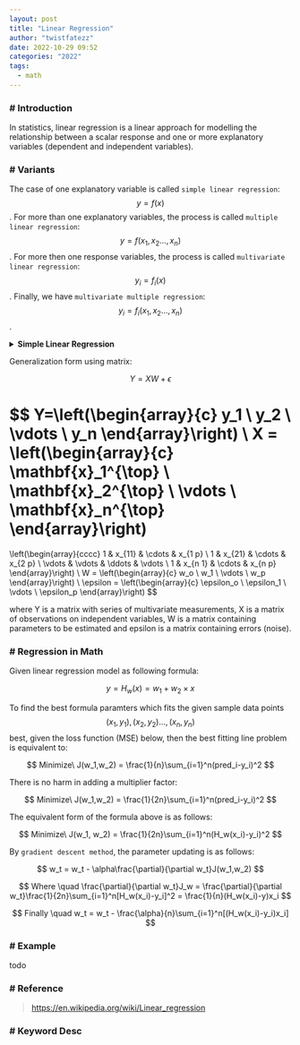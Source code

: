 ```yaml
---
layout: post
title: "Linear Regression"
author: "twistfatezz"
date: 2022-10-29 09:52
categories: "2022" 
tags:
  - math
---
```

### # Introduction
In statistics, linear regression is a linear approach for modelling the relationship between a scalar response and one or more explanatory variables (dependent and independent variables). 

### # Variants
The case of one explanatory variable is called `simple linear regression`: $$y=f(x)$$.
For more than one explanatory variables, the process is called `multiple linear regression`: $$y=f(x_1,x_2...,x_n)$$. 
For more then one response variables, the process is called `multivariate linear regression`: $$y_i=f_i(x)$$.
Finally, we have `multivariate multiple regression`: $$y_i=f_i(x_1,x_2...,x_n)$$.

<details>
    <summary><b>Simple Linear Regression</b></summary>
    <center><img src="/assets/images/2022/linear-regression/1.png" width="50%"></center>
</details>

Generalization form using matrix: 

$$ Y=XW+\epsilon $$

$$
Y=\left(\begin{array}{c}
y_1 \\ y_2 \\ \vdots \\ y_n
\end{array}\right)
\ 
X = 
\left(\begin{array}{c}
\mathbf{x}_1^{\top} \\
\mathbf{x}_2^{\top} \\
\vdots \\
\mathbf{x}_n^{\top}
\end{array}\right) 
=
\left(\begin{array}{cccc}
1 & x_{11} & \cdots & x_{1 p} \\
1 & x_{21} & \cdots & x_{2 p} \\
\vdots & \vdots & \ddots & \vdots \\
1 & x_{n 1} & \cdots & x_{n p}
\end{array}\right)
\ 
W = 
\left(\begin{array}{c}
w_o \\ w_1 \\ \vdots \\ w_p
\end{array}\right)
\ 
\epsilon =
\left(\begin{array}{c}
\epsilon_o \\ \epsilon_1 \\ \vdots \\ \epsilon_p
\end{array}\right)
$$

where Y is a matrix with series of multivariate measurements, X is a matrix of observations on independent variables, W is a matrix containing parameters to be estimated and epsilon is a matrix containing errors (noise). 

### # Regression in Math
Given linear regression model as following formula:

$$ y = H_w(x) = w_1 + w_2 \times x $$

To find the best formula paramters which fits the given sample data points $$(x_1,y_1), (x_2,y_2)...,(x_n,y_n)$$ best, given the loss function (MSE) below, then the best fitting line problem is equivalent to:

$$ Minimize\ J(w_1,w_2) = \frac{1}{n}\sum_{i=1}^n(pred_i-y_i)^2 $$

There is no harm in adding a multiplier factor:

$$ Minimize\ J(w_1,w_2) = \frac{1}{2n}\sum_{i=1}^n(pred_i-y_i)^2 $$

The equivalent form of the formula above is as follows: 

$$ Minimize\ J(w_1, w_2) = \frac{1}{2n}\sum_{i=1}^n(H_w(x_i)-y_i)^2 $$

By `gradient descent method`, the parameter updating is as follows: 

$$ w_t = w_t - \alpha\frac{\partial}{\partial w_t}J(w_1,w_2) $$

$$
Where \quad \frac{\partial}{\partial w_t}J_w = \frac{\partial}{\partial w_t}\frac{1}{2n}\sum_{i=1}^n[H_w(x_i)-y_i]^2 = \frac{1}{n}(H_w(x_i)-y)x_i
$$

$$ Finally \quad w_t = w_t - \frac{\alpha}{n}\sum_{i=1}^n[(H_w(x_i)-y_i)x_i] $$

### # Example
todo

### # Reference
> https://en.wikipedia.org/wiki/Linear_regression <br>

### # Keyword Desc

